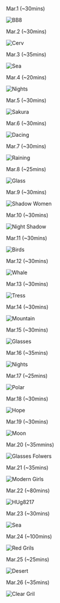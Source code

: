 Mar.1 (~30mins)

![BB8](1.jpg)

Mar.2 (~30mins)

![Cerv](2.jpg)

Mar.3 (~35mins)

![Sea](3.jpg)

Mar.4 (~20mins)

![Nights](4.jpg)

Mar.5 (~30mins)

![Sakura](5.jpg)

Mar.6 (~30mins)

![Dacing](6.jpg)

Mar.7 (~30mins)

![Raining](7.jpg)

Mar.8 (~25mins)

![Glass](8.jpg)

Mar.9 (~30mins)

![Shadow Women](9.jpg)

Mar.10 (~30mins)

![Night Shadow](10.jpg)

Mar.11 (~30mins)

![Birds](11.jpg)

Mar.12 (~30mins)

![Whale](12.jpg)

Mar.13 (~30mins)

![Tress](13.jpg)

Mar.14 (~30mins)

![Mountain](14.jpg)

Mar.15 (~30mins)

![Glasses](15.jpg)

Mar.16 (~35mins)

![Nights](16.jpg)

Mar.17 (~25mins)

![Polar](17.jpg)

Mar.18 (~30mins)

![Hope](18.jpg)

Mar.19 (~30mins)

![Moon](19.jpg)

Mar.20 (~35mmins)

![Glasses Folwers](20.jpg)

Mar.21 (~35mins)

![Modern Girls](21.jpg)

Mar.22 (~80mins)

![HUg8217](22.jpg)

Mar.23 (~30mins)

![Sea](23.jpg)

Mar.24 (~100mins)

![Red Grils](24.jpg)

Mar.25 (~25mins)

![Desert](25.jpg)

Mar.26 (~35mins)

![Clear Gril](26.jpg)

